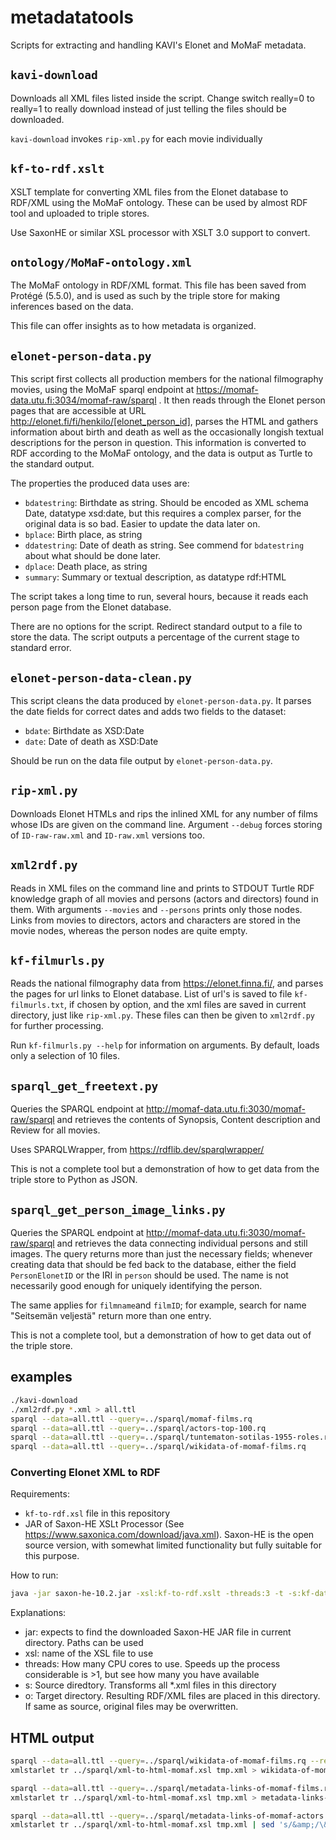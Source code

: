 # metadatatools

Scripts for extracting and handling KAVI's Elonet and MoMaF metadata.

## `kavi-download`

Downloads all XML files listed inside the script.  Change switch really=0
to really=1 to really download instead of just telling the files should be
downloaded.

`kavi-download` invokes `rip-xml.py` for each movie individually

## `kf-to-rdf.xslt`

XSLT template for converting XML files from the Elonet database to
RDF/XML using the MoMaF ontology. These can be used by almost RDF tool
and uploaded to triple stores.

Use SaxonHE or similar XSL processor with XSLT 3.0 support to convert.

## `ontology/MoMaF-ontology.xml`

The MoMaF ontology in RDF/XML format. This file has been saved from
Protégé (5.5.0), and is used as such by the triple store for making
inferences based on the data.

This file can offer insights as to how metadata is organized.

## `elonet-person-data.py`

This script first collects all production members for the national filmography movies, using the MoMaF sparql endpoint at https://momaf-data.utu.fi:3034/momaf-raw/sparql . It then reads through the Elonet person pages that are accessible at URL http://elonet.fi/fi/henkilo/[elonet_person_id], parses the HTML and gathers information about birth and death as well as the occasionally longish textual descriptions for the person in question. This information is converted to RDF according to the MoMaF ontology, and the data is output as Turtle to the standard output.

The properties the produced data uses are:
- `bdatestring`: Birthdate as string. Should be encoded as XML schema Date, datatype xsd:date, but this requires a complex parser, for the original data is so bad. Easier to update the data later on.
- `bplace`: Birth place, as string
- `ddatestring`: Date of death as string. See commend for `bdatestring` about what should be done later.
- `dplace`: Death place, as string
- `summary`: Summary or textual description, as datatype rdf:HTML

The script takes a long time to run, several hours, because it reads each person page from the Elonet database.

There are no options for the script. Redirect standard output to a file to store the data. The script outputs a percentage of the current stage to standard error.

## `elonet-person-data-clean.py`

This script cleans the data produced by `elonet-person-data.py`. It parses the date fields for correct dates and adds two fields to the dataset:

- `bdate`: Birthdate as XSD:Date
- `date`: Date of death as XSD:Date

Should be run on the data file output by `elonet-person-data.py`.

## `rip-xml.py`

Downloads Elonet HTMLs and rips the inlined XML for any number of
films whose IDs are given on the command line.  Argument `--debug`
forces storing of `ID-raw-raw.xml` and `ID-raw.xml` versions too.

## `xml2rdf.py`

Reads in XML files on the command line and prints to STDOUT Turtle RDF
knowledge graph of all movies and persons (actors and directors) found
in them.  With arguments `--movies` and `--persons` prints only those
nodes.  Links from movies to directors, actors and characters are
stored in the movie nodes, whereas the person nodes are quite empty.

## `kf-filmurls.py`

Reads the national filmography data from https://elonet.finna.fi/, and
parses the pages for url links to Elonet database. List of url's is
saved to file `kf-filmurls.txt`, if chosen by option, and the xml
files are saved in current directory, just like `rip-xml.py`. These
files can then be given to `xml2rdf.py` for further processing.

Run `kf-filmurls.py --help` for information on arguments. By default,
loads only a selection of 10 files.

## `sparql_get_freetext.py`

Queries the SPARQL endpoint at
http://momaf-data.utu.fi:3030/momaf-raw/sparql and retrieves the
contents of Synopsis, Content description and Review for all movies. 

Uses SPARQLWrapper, from https://rdflib.dev/sparqlwrapper/ 

This is not a complete tool but a demonstration of how to get data
from the triple store to Python as JSON.

## `sparql_get_person_image_links.py`

Queries the SPARQL endpoint at http://momaf-data.utu.fi:3030/momaf-raw/sparql and retrieves the data connecting individual persons and still images. The query returns more than just the necessary fields; whenever creating data that should be fed back to the database, either the field `PersonElonetID` or the IRI in `person` should be used. The name is not necessarily good enough for uniquely identifying the person.

The same applies for `filmname`and `filmID`; for example, search for name "Seitsemän veljestä" return more than one entry.

This is not a complete tool, but a demonstration of how to get data out of the triple store.


## examples

```bash
./kavi-download
./xml2rdf.py *.xml > all.ttl
sparql --data=all.ttl --query=../sparql/momaf-films.rq
sparql --data=all.ttl --query=../sparql/actors-top-100.rq
sparql --data=all.ttl --query=../sparql/tuntematon-sotilas-1955-roles.rq
sparql --data=all.ttl --query=../sparql/wikidata-of-momaf-films.rq
```

### Converting Elonet XML to RDF
Requirements:
- `kf-to-rdf.xsl` file in this repository
- JAR of Saxon-HE XSLt Processor (See https://www.saxonica.com/download/java.xml). Saxon-HE is the open source version, with somewhat limited functionality but fully suitable for this purpose.

How to run:
```bash
java -jar saxon-he-10.2.jar -xsl:kf-to-rdf.xslt -threads:3 -t -s:kf-data/ -o:kf-data-rdf/
```

Explanations:
- jar: expects to find the downloaded Saxon-HE JAR file in current directory. Paths can be used
- xsl: name of the XSL file to use
- threads: How many CPU cores to use. Speeds up the process considerable is >1, but see how many you have available
- s: Source diredtory. Transforms all *.xml files in this directory
- o: Target directory. Resulting RDF/XML files are placed in this directory. If same as source, original files may be overwritten.

## HTML output

```bash
sparql --data=all.ttl --query=../sparql/wikidata-of-momaf-films.rq --results=xml > tmp.xml
xmlstarlet tr ../sparql/xml-to-html-momaf.xsl tmp.xml > wikidata-of-momaf-films.html

sparql --data=all.ttl --query=../sparql/metadata-links-of-momaf-films.rq --results=xml > tmp.xml
xmlstarlet tr ../sparql/xml-to-html-momaf.xsl tmp.xml > metadata-links-of-momaf-films.html

sparql --data=all.ttl --query=../sparql/metadata-links-of-momaf-actors.rq --results=xml > tmp.xml
xmlstarlet tr ../sparql/xml-to-html-momaf.xsl tmp.xml | sed 's/&amp;/\&/g' > metadata-links-of-momaf-actors.html
```

